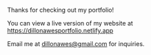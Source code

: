 Thanks for checking out my portfolio!

You can view a live version of my website at https://dillonawesportfolio.netlify.app

Email me at dillonawes@gmail.com for inquiries.
